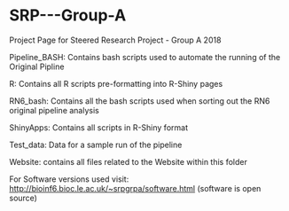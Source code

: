 # SRP---Group-A
Project Page for Steered Research Project - Group A 2018

Pipeline_BASH:
Contains bash scripts used to automate the running of the Original Pipline

R:
Contains all R scripts pre-formatting into R-Shiny pages

RN6_bash:
Contains all the bash scripts used when sorting out the RN6 original pipeline analysis

ShinyApps:
Contains all scripts in R-Shiny format

Test_data:
Data for a sample run of the pipeline

Website:
contains all files related to the Website within this folder

For Software versions used visit:
http://bioinf6.bioc.le.ac.uk/~srpgrpa/software.html
(software is open source)

